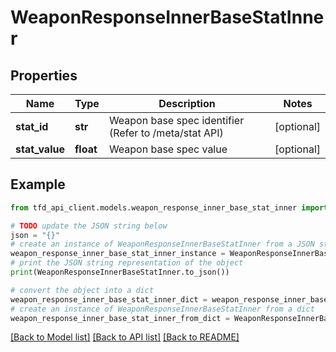 # WeaponResponseInnerBaseStatInner


## Properties

Name | Type | Description | Notes
------------ | ------------- | ------------- | -------------
**stat_id** | **str** | Weapon base spec identifier (Refer to /meta/stat API) | [optional] 
**stat_value** | **float** | Weapon base spec value | [optional] 

## Example

```python
from tfd_api_client.models.weapon_response_inner_base_stat_inner import WeaponResponseInnerBaseStatInner

# TODO update the JSON string below
json = "{}"
# create an instance of WeaponResponseInnerBaseStatInner from a JSON string
weapon_response_inner_base_stat_inner_instance = WeaponResponseInnerBaseStatInner.from_json(json)
# print the JSON string representation of the object
print(WeaponResponseInnerBaseStatInner.to_json())

# convert the object into a dict
weapon_response_inner_base_stat_inner_dict = weapon_response_inner_base_stat_inner_instance.to_dict()
# create an instance of WeaponResponseInnerBaseStatInner from a dict
weapon_response_inner_base_stat_inner_from_dict = WeaponResponseInnerBaseStatInner.from_dict(weapon_response_inner_base_stat_inner_dict)
```
[[Back to Model list]](../README.md#documentation-for-models) [[Back to API list]](../README.md#documentation-for-api-endpoints) [[Back to README]](../README.md)


